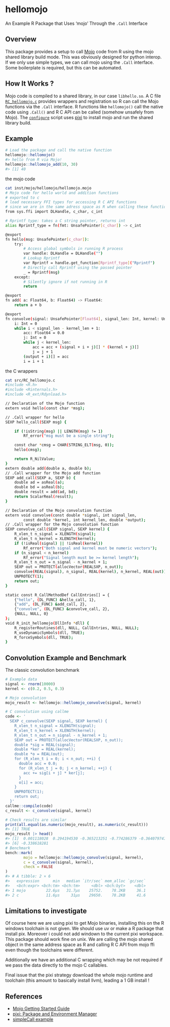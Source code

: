 
# hellomojo

An Example R Package that Uses ‘mojo’ Through the `.Call` Interface

## Overview

This package provides a setup to call
[Mojo](https://www.modular.com/mojo) code from R using the mojo shared
library build mode. This was obviously designed for python interop. If
we only use simple types, we can call mojo using the `.Call` interface.
Some boilerplate is required, but this can be automated.

## How It Works ?

Mojo code is compiled to a shared library, in our case `libhello.so`. A
C file [`RC_hellomojo.c`](src/RC_hellomojo.c) provides wrappers and
registration so R can call the Mojo functions via the `.Call` interface.
R functions like `hellomojo()` call the native code using `.Call()` and
R C API can be called (somehow unsafely from Mojo). The
[`configure`](configure) script uses [pixi](https://pixi.sh/) to install
mojo and run the shared library build.

## Example

``` r
# Load the package and call the native function
hellomojo::hellomojo()
#> hello from R via Mojo!
hellomojo::hellomojo_add(10, 30)
#> [1] 40
```

the mojo code

``` bash
cat inst/mojo/hellomojo/hellomojo.mojo
# Mojo code for hello world and addition functions
# exported to c
# load necessary FFI types for accessing R C API functions
# since we are in the same adress space as R when calling these functions
from sys.ffi import DLHandle, c_char, c_int

# Rprintf type: takes a C string pointer, returns int
alias Rprintf_type = fn(fmt: UnsafePointer[c_char]) -> c_int

@export
fn hello(msg: UnsafePointer[c_char]):
    try:
        # Access global symbols in running R process
        var handle: DLHandle = DLHandle("")
        # Lookup Rprintf
        var Rprintf = handle.get_function[Rprintf_type]("Rprintf")
        # Directly call Rprintf using the passed pointer
        _ = Rprintf(msg)
    except:
        # Silently ignore if not running in R
        return

@export
fn add( a: Float64, b: Float64) -> Float64:
    return a + b

@export
fn convolve(signal: UnsafePointer[Float64], signal_len: Int, kernel: UnsafePointer[Float64], kernel_len: Int, output: UnsafePointer[Float64]):
    i: Int = 0
    while i < signal_len - kernel_len + 1:
        acc: Float64 = 0.0
        j: Int = 0
        while j < kernel_len:
            acc = acc + (signal + i + j)[] * (kernel + j)[]
            j = j + 1
        (output + i)[] = acc
        i = i + 1
```

the C wrappers

``` bash
cat src/RC_hellomojo.c
#include <R.h>
#include <Rinternals.h>
#include <R_ext/Rdynload.h>

// Declaration of the Mojo function
extern void hello(const char *msg);

// .Call wrapper for hello 
SEXP hello_call(SEXP msg) {

    if (!isString(msg) || LENGTH(msg) != 1)
        Rf_error("msg must be a single string");

    const char *cmsg = CHAR(STRING_ELT(msg, 0));
    hello(cmsg);

    return R_NilValue;
}
extern double add(double a, double b);
// .Call wrapper for the Mojo add function
SEXP add_call(SEXP a, SEXP b) {
    double ad = asReal(a);
    double bd = asReal(b);
    double result = add(ad, bd);
    return ScalarReal(result);
}

// Declaration of the Mojo convolution function
extern void convolve(const double *signal, int signal_len,
        const double *kernel, int kernel_len, double *output);
// .Call wrapper for the Mojo convolution function
SEXP convolve_call(SEXP signal, SEXP kernel) {
    R_xlen_t n_signal = XLENGTH(signal);
    R_xlen_t n_kernel = XLENGTH(kernel);
    if (!isReal(signal) || !isReal(kernel))
        Rf_error("Both signal and kernel must be numeric vectors");
    if (n_signal < n_kernel)
        Rf_error("Signal length must be >= kernel length");
    R_xlen_t n_out = n_signal - n_kernel + 1;
    SEXP out = PROTECT(allocVector(REALSXP, n_out));
    convolve(REAL(signal), n_signal, REAL(kernel), n_kernel, REAL(out));
    UNPROTECT(1);
    return out;
}

static const R_CallMethodDef CallEntries[] = {
    {"hello", (DL_FUNC) &hello_call, 1},
    {"add", (DL_FUNC) &add_call, 2},
    {"convolve", (DL_FUNC) &convolve_call, 2},
    {NULL, NULL, 0}
};
void R_init_hellomojo(DllInfo *dll) {
    R_registerRoutines(dll, NULL, CallEntries, NULL, NULL);
    R_useDynamicSymbols(dll, TRUE);
    R_forceSymbols(dll, TRUE);
}
```

## Convolution Example and Benchmark

The classic convolution benchmark

``` r
# Example data
signal <- rnorm(10000)
kernel <- c(0.2, 0.5, 0.3)

# Mojo convolution
mojo_result <- hellomojo::hellomojo_convolve(signal, kernel)

# C convolution using callme
code <- '
  SEXP c_convolve(SEXP signal, SEXP kernel) {
    R_xlen_t n_signal = XLENGTH(signal);
    R_xlen_t n_kernel = XLENGTH(kernel);
    R_xlen_t n_out = n_signal - n_kernel + 1;
    SEXP out = PROTECT(allocVector(REALSXP, n_out));
    double *sig = REAL(signal);
    double *ker = REAL(kernel);
    double *o = REAL(out);
    for (R_xlen_t i = 0; i < n_out; ++i) {
      double acc = 0.0;
      for (R_xlen_t j = 0; j < n_kernel; ++j) {
        acc += sig[i + j] * ker[j];
      }
      o[i] = acc;
    }
    UNPROTECT(1);
    return out;
  }'
callme::compile(code)
c_result <- c_convolve(signal, kernel)

# Check results are similar
print(all.equal(as.numeric(mojo_result), as.numeric(c_result)))
#> [1] TRUE
mojo_result |> head()
#> [1]  0.001118028  0.294194530 -0.365213251 -0.774286379 -0.364079747
#> [6] -0.338618281
# Benchmark
bench::mark(
        mojo = hellomojo::hellomojo_convolve(signal, kernel),
        c = c_convolve(signal, kernel),
        check = FALSE
)    
#> # A tibble: 2 × 6
#>   expression      min   median `itr/sec` mem_alloc `gc/sec`
#>   <bch:expr> <bch:tm> <bch:tm>     <dbl> <bch:byt>    <dbl>
#> 1 mojo         22.6µs   31.7µs    25752.    78.2KB     36.1
#> 2 c            11.6µs     31µs    29650.    78.2KB     41.6
```

## Limitations to investigate

Of course here we are using pixi to get Mojo binaries, installing this
on the R windows toolchain is not given. We should use uv or make a R
package that install pix. Moreover i could not add windown to the
current pixi workspace. This package should work fine on unix. We are
calling the mojo shared object in the same address space as R and
calling R C API from mojo ffi even though the toolchains were different.

Additionally we have an additional C wrapping which may be not required
if we pass the data directly to the mojo C callables.

Final issue that the pixi strategy download the whole mojo runtime and
toolchain (this amount to basically install llvm), leading a 1 GB
install \!

## References

  - [Mojo Getting Started
    Guide](https://docs.modular.com/mojo/manual/get-started)  
  - [pixi: Package and Environment Manager](https://pixi.sh/)
  - [simpleCall example](https://github.com/coolbutuseless/simpleCall)

